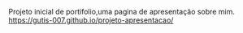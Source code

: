 Projeto inicial de portifolio,uma pagina de apresentação sobre mim.
https://gutis-007.github.io/projeto-apresentacao/
